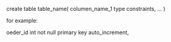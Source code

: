 
create table table_name(
columen_name_1 type constraints,
...
)

for example:

oeder_id int not null primary key auto_increment,

